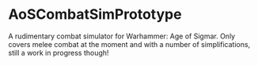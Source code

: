 # AoSCombatSimPrototype
A rudimentary combat simulator for Warhammer: Age of Sigmar. Only covers melee combat at the moment and with a number of simplifications, still a work in progress though!
